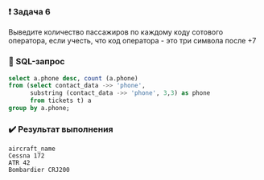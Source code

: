### :exclamation: Задача 6
Выведите количество пассажиров по каждому коду сотового оператора, если учесть, что код оператора - это три символа после +7

### :paperclip: SQL-запрос
```sql
select a.phone desc, count (a.phone)
from (select contact_data ->> 'phone',
      substring (contact_data ->> 'phone', 3,3) as phone
      from tickets t) a
group by a.phone;
```
### :heavy_check_mark: Результат выполнения
```csv
aircraft_name
Cessna 172
ATR 42
Bombardier CRJ200
```
